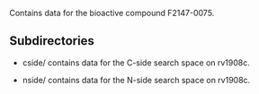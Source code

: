 Contains data for the bioactive compound F2147-0075.

## Subdirectories

- cside/ contains data for the C-side search space on rv1908c.

- nside/ contains data for the N-side search space on rv1908c.


